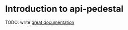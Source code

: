 # Introduction to api-pedestal

TODO: write [great documentation](http://jacobian.org/writing/what-to-write/)
